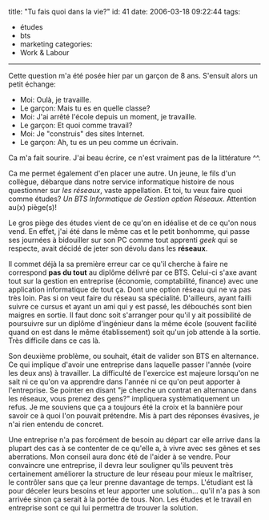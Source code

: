 title: "Tu fais quoi dans la vie?"
id: 41
date: 2006-03-18 09:22:44
tags:
- études
- bts
- marketing
categories:
- Work & Labour
---

Cette question m'a été posée hier par un garçon de 8 ans. S'ensuit alors un petit échange:

*   Moi: Oulà, je travaille.
*   Le garçon: Mais tu es en quelle classe?
*   Moi: J'ai arrêté l'école depuis un moment, je travaille.
*   Le garçon: Et quoi comme travail?
*   Moi: Je "construis" des sites Internet.
*   Le garçon: Ah, tu es un peu comme un écrivain.

Ca m'a fait sourire. J'ai beau écrire, ce n'est vraiment pas de la littérature ^^.

Ca me permet également d'en placer une autre. Un jeune, le fils d'un collègue, débarque dans notre service informatique histoire de nous questionner sur _les réseaux_, vaste appellation. Et toi, tu veux faire quoi comme études? _Un BTS Informatique de Gestion option Réseaux_. Attention au(x) piège(s)!

<!--more-->

Le gros piège des études vient de ce qu'on en idéalise et de ce qu'on nous vend. En effet, j'ai été dans le même cas et le petit bonhomme, qui passe ses journées à bidouiller sur son PC comme tout apprenti _geek_ qui se respecte, avait décidé de jeter son dévolu dans les **réseaux**.

Il commet déjà la sa première erreur car ce qu'il cherche à faire ne correspond **pas du tout** au diplôme délivré par ce BTS. Celui-ci s'axe avant tout sur la gestion en entreprise (économie, comptabilité, finance) avec une application informatique de tout ça. Dont une option réseau qui ne va pas très loin. Pas si on veut faire du réseau sa spécialité. D'ailleurs, ayant failli suivre ce cursus et ayant un ami qui y est passé, les débouchés sont bien maigres en sortie. Il faut donc soit s'arranger pour qu'il y ait possibilité de poursuivre sur un diplôme d'ingénieur dans la même école (souvent facilité quand on est dans le même établissement) soit qu'un job attende à la sortie. Très difficile dans ce cas là.

Son deuxième problème, ou souhait, était de valider son BTS en alternance. Ce qui implique d'avoir une entreprise dans laquelle passer l'année (voire les deux ans) à travailler. La difficulté de l'exercice est majeure lorsqu'on ne sait ni ce qu'on va apprendre dans l'année ni ce qu'on peut apporter à l'entreprise. Se pointer en disant "je cherche un contrat en alternance dans les réseaux, vous prenez des gens?" impliquera systèmatiquement un refus. Je me souviens que ça a toujours été la croix et la bannière pour savoir ce à quoi l'on pouvait prétendre. Mis à part des réponses évasives, je n'ai rien entendu de concret.

Une entreprise n'a pas forcément de besoin au départ car elle arrive dans la plupart des cas à se contenter de ce qu'elle a, à vivre avec ses gênes et ses aberrations. Mon conseil aura donc été de l'aider à se vendre. Pour convaincre une entreprise, il devra leur souligner qu'ils peuvent très certainement améliorer la structure de leur réseau pour mieux le maîtriser, le contrôler sans que ça leur prenne davantage de temps. L'étudiant est là pour déceler leurs besoins et leur apporter une solution... qu'il n'a pas à son arrivée sinon ça serait à la portée de tous. Non. Les études et le travail en entreprise sont ce qui lui permettra de trouver la solution.